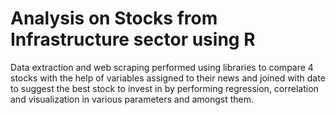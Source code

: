 # Analysis on Stocks from Infrastructure sector using R
Data extraction and web scraping performed using libraries to compare 4 stocks with the help of variables assigned to their news and joined with date to suggest the best stock to invest in by performing regression, correlation and visualization in various parameters and amongst them.
